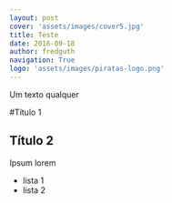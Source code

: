 ```yaml
---
layout: post
cover: 'assets/images/cover5.jpg'
title: Teste
date: 2016-09-18
author: fredguth
navigation: True
logo: 'assets/images/piratas-logo.png'
---
```


Um texto qualquer

#Título 1
## Título 2
Ipsum lorem

* lista 1
* lista 2